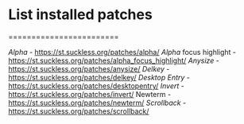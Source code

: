 # List installed patches
========================

_Alpha_ - https://st.suckless.org/patches/alpha/
_Alpha_ focus highlight - https://st.suckless.org/patches/alpha_focus_highlight/
_Anysize_ - https://st.suckless.org/patches/anysize/
_Delkey_ - https://st.suckless.org/patches/delkey/
_Desktop Entry_ - https://st.suckless.org/patches/desktopentry/
_Invert_ - https://st.suckless.org/patches/invert/
Newterm - https://st.suckless.org/patches/newterm/
_Scrollback_ - https://st.suckless.org/patches/scrollback/
